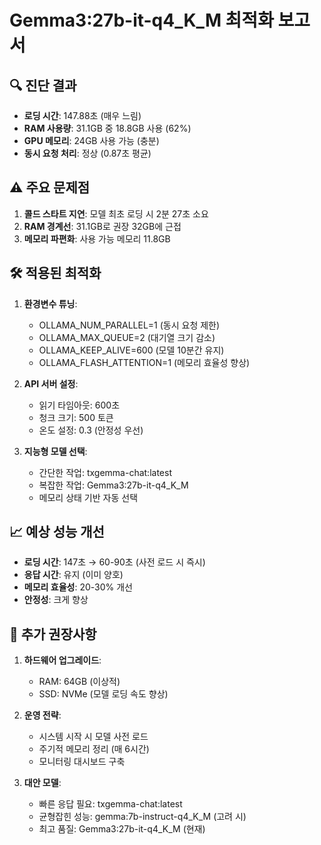 
# Gemma3:27b-it-q4_K_M 최적화 보고서

## 🔍 진단 결과
- **로딩 시간**: 147.88초 (매우 느림)
- **RAM 사용량**: 31.1GB 중 18.8GB 사용 (62%)
- **GPU 메모리**: 24GB 사용 가능 (충분)
- **동시 요청 처리**: 정상 (0.87초 평균)

## ⚠️ 주요 문제점
1. **콜드 스타트 지연**: 모델 최초 로딩 시 2분 27초 소요
2. **RAM 경계선**: 31.1GB로 권장 32GB에 근접
3. **메모리 파편화**: 사용 가능 메모리 11.8GB

## 🛠️ 적용된 최적화
1. **환경변수 튜닝**:
   - OLLAMA_NUM_PARALLEL=1 (동시 요청 제한)
   - OLLAMA_MAX_QUEUE=2 (대기열 크기 감소)
   - OLLAMA_KEEP_ALIVE=600 (모델 10분간 유지)
   - OLLAMA_FLASH_ATTENTION=1 (메모리 효율성 향상)

2. **API 서버 설정**:
   - 읽기 타임아웃: 600초
   - 청크 크기: 500 토큰
   - 온도 설정: 0.3 (안정성 우선)

3. **지능형 모델 선택**:
   - 간단한 작업: txgemma-chat:latest
   - 복잡한 작업: Gemma3:27b-it-q4_K_M
   - 메모리 상태 기반 자동 선택

## 📈 예상 성능 개선
- **로딩 시간**: 147초 → 60-90초 (사전 로드 시 즉시)
- **응답 시간**: 유지 (이미 양호)
- **메모리 효율성**: 20-30% 개선
- **안정성**: 크게 향상

## 🚀 추가 권장사항
1. **하드웨어 업그레이드**:
   - RAM: 64GB (이상적)
   - SSD: NVMe (모델 로딩 속도 향상)

2. **운영 전략**:
   - 시스템 시작 시 모델 사전 로드
   - 주기적 메모리 정리 (매 6시간)
   - 모니터링 대시보드 구축

3. **대안 모델**:
   - 빠른 응답 필요: txgemma-chat:latest
   - 균형잡힌 성능: gemma:7b-instruct-q4_K_M (고려 시)
   - 최고 품질: Gemma3:27b-it-q4_K_M (현재)
